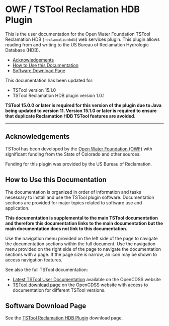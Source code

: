 # OWF / TSTool Reclamation HDB Plugin #

This is the user documentation for the Open Water Foundation TSTool Reclamation HDB (`reclamationhdb`) web services plugin.
This plugin allows reading from and writing to the US Bureau of Reclamation Hydrologic Database (HDB).

*   [Acknowledgements](#acknowledgements)
*   [How to Use this Documentation](#how-to-use-this-documentation)
*   [Software Download Page](#software-download-page)

This documentation has been updated for:

*   TSTool version 15.1.0
*   TSTool Reclamation HDB plugin version 1.0.1

**TSTool 15.0.0 or later is required for this version of the plugin due to Java being updated to version 11.
Version 15.1.0 or later is required to ensure that duplicate Reclamation HDB TSTool features are avoided.**

----------------

## Acknowledgements

TSTool has been developed by the [Open Water Foundation (OWF)](https://openwaterfoundation.org) with significant
funding from the State of Colorado and other sources.

Funding for this plugin was provided by the US Bureau of Reclamation.

## How to Use this Documentation ##

The documentation is organized in order of information and tasks necessary to install and use the TSTool plugin software.
Documentation sections are provided for major topics related to software use and application.

**This documentation is supplemental to the main TSTool documentation and therefore this documentation links
to the main documentation but the main documentation does not link to this documentation.**

Use the navigation menu provided on the left side of the page to navigate the documentation sections within the full document.
Use the navigation menu provided on the right side of the page to navigate the documentation sections with a page.
If the page size is narrow, an icon may be shown to access navigation features.

See also the full TSTool documentation:

*   [Latest TSTool User Documentation](https://opencdss.state.co.us/tstool/latest/doc-user/) available on the OpenCDSS website
*   [TSTool download page](https://opencdss.state.co.us/tstool/) on the OpenCDSS website
    with access to documentation for different TSTool versions.

## Software Download Page ##

See the [TSTool Reclamation HDB Plugin](https://software.openwaterfoundation.org/tstool-reclamationhdb-plugin/) download page.
